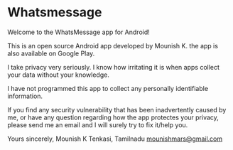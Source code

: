 # Whatsmessage
Welcome to the WhatsMessage app for Android!

This is an open source Android app developed by Mounish K. the app is also available on Google Play.

I take privacy very seriously. I know how irritating it is when apps collect your data without your knowledge.

I have not programmed this app to collect any personally identifiable information.

If you find any security vulnerability that has been inadvertently caused by me, or have any question regarding how the app protectes your privacy, please send me an email and I will surely try to fix it/help you.

Yours sincerely,
Mounish K
Tenkasi, Tamilnadu
mounishmars@gmail.com
